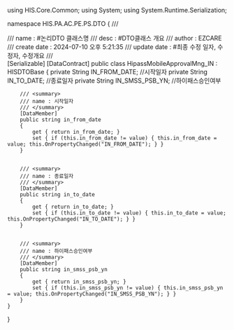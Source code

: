 using HIS.Core.Common;
using System;
using System.Runtime.Serialization;

namespace HIS.PA.AC.PE.PS.DTO
{
    /// <summary>
    /// name        : #논리DTO 클래스명
    /// desc        : #DTO클래스 개요 
    /// author      : EZCARE 
    /// create date : 2024-07-10 오후 5:21:35
    /// update date : #최종 수정 일자, 수정자, 수정개요 
    /// </summary>
    [Serializable]
    [DataContract]
    public class HipassMobileApprovalMng_IN : HISDTOBase
    {
        private String IN_FROM_DATE;         //시작일자
        private String IN_TO_DATE;           //종료일자
        private String IN_SMSS_PSB_YN;       //하이패스승인여부



        /// <summary>
        /// name : 시작일자
        /// </summary>
        [DataMember]
        public string in_from_date
        {
            get { return in_from_date; }
            set { if (this.in_from_date != value) { this.in_from_date = value; this.OnPropertyChanged("IN_FROM_DATE"); } }
        }


        /// <summary>
        /// name : 종료일자
        /// </summary>
        [DataMember]
        public string in_to_date
        {
            get { return in_to_date; }
            set { if (this.in_to_date != value) { this.in_to_date = value; this.OnPropertyChanged("IN_TO_DATE"); } }
        }


        /// <summary>
        /// name : 하이패스승인여부
        /// </summary>
        [DataMember]
        public string in_smss_psb_yn
        {
            get { return in_smss_psb_yn; }
            set { if (this.in_smss_psb_yn != value) { this.in_smss_psb_yn = value; this.OnPropertyChanged("IN_SMSS_PSB_YN"); } }
        }
    }
}
